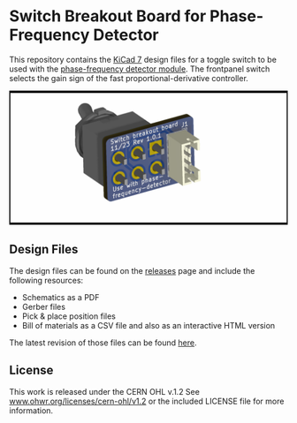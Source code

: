 Switch Breakout Board for Phase-Frequency Detector
===================
This repository contains the [KiCad 7](https://www.kicad.org/) design files for a toggle switch to be used with the [phase-frequency detector module](https://github.com/TU-Darmstadt-APQ/phase-frequency_detector). The frontpanel switch selects the gain sign of the fast proportional-derivative controller.



![PCB image](switch_breakout.png)



Design Files
------------------
The design files can be found on the [releases](../../releases) page and include the following resources:

- Schematics as a PDF
- Gerber files
- Pick & place position files
- Bill of materials as a CSV file and also as an interactive HTML version

The latest revision of those files can be found [here](../../releases/latest).


License
-------

This work is released under the CERN OHL v.1.2
See www.ohwr.org/licenses/cern-ohl/v1.2 or the included LICENSE file for more information.